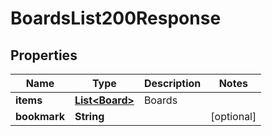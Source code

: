 

# BoardsList200Response

## Properties

Name | Type | Description | Notes
------------ | ------------- | ------------- | -------------
**items** | [**List&lt;Board&gt;**](Board.md) | Boards | 
**bookmark** | **String** |  |  [optional]




